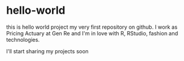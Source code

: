 # hello-world
this is hello world project my very first repository on github. I work as Pricing Actuary at Gen Re and I'm in love with R, RStudio, fashion and technologies.  

I'll start sharing my projects soon
